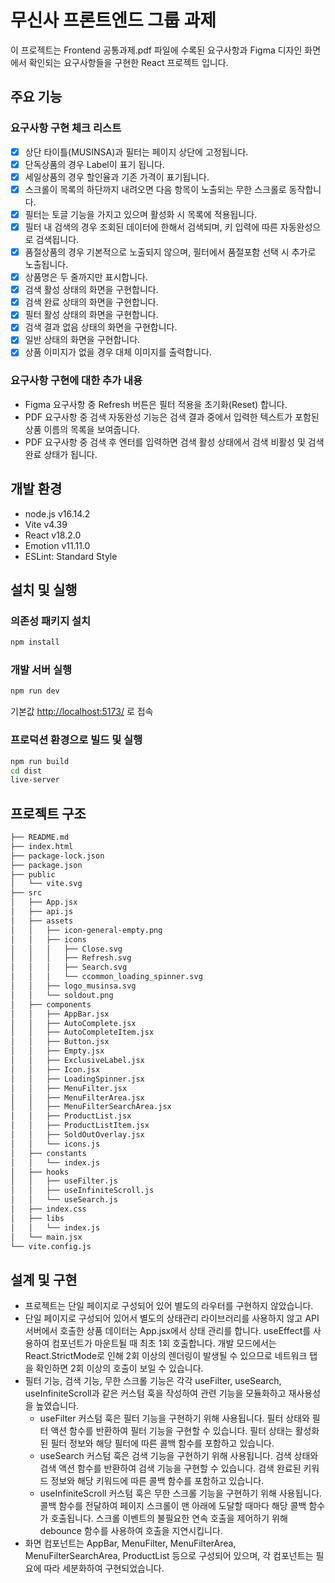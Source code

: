 # 무신사 프론트엔드 그룹 과제

이 프로젝트는 Frontend 공통과제.pdf 파일에 수록된 요구사항과 Figma 디자인 화면에서 확인되는  요구사항들을 구현한 React 프로젝트 입니다.

## 주요 기능

### 요구사항 구현 체크 리스트

- [x] 상단 타이틀(MUSINSA)과 필터는 페이지 상단에 고정됩니다.
- [x] 단독상품의 경우 Label이 표기 됩니다.
- [x] 세일상품의 경우 할인율과 기존 가격이 표기됩니다.
- [x] 스크롤이 목록의 하단까지 내려오면 다음 항목이 노출되는 무한 스크롤로 동작합니다.
- [x] 필터는 토글 기능을 가지고 있으며 활성화 시 목록에 적용됩니다.
- [x] 필터 내 검색의 경우 조회된 데이터에 한해서 검색되며, 키 입력에 따른 자동완성으로 검색됩니다.
- [x] 품절상품의 경우 기본적으로 노출되지 않으며, 필터에서 품절포함 선택 시 추가로 노출됩니다.
- [x] 상품명은 두 줄까지만 표시합니다.
- [x] 검색 활성 상태의 화면을 구현합니다.
- [x] 검색 완료 상태의 화면을 구현합니다.
- [x] 필터 활성 상태의 화면을 구현합니다.
- [x] 검색 결과 없음 상태의 화면을 구현합니다.
- [x] 일반 상태의 화면을 구현합니다.
- [x] 상품 이미지가 없을 경우 대체 이미지를 출력합니다.

### 요구사항 구현에 대한 추가 내용

- Figma 요구사항 중 Refresh 버튼은 필터 적용을 초기화(Reset) 합니다.
- PDF 요구사항 중 검색 자동완성 기능은 검색 결과 중에서 입력한 텍스트가 포함된 상품 이름의 목록을 보여줍니다.
- PDF 요구사항 중 검색 후 엔터를 입력하면 검색 활성 상태에서 검색 비활성 및 검색 완료 상태가 됩니다.

## 개발 환경

- node.js v16.14.2
- Vite v4.39
- React v18.2.0
- Emotion v11.11.0
- ESLint: Standard Style

## 설치 및 실행

### 의존성 패키지 설치

```bash
npm install
```

### 개발 서버 실행

```bash
npm run dev
```

기본값 <http://localhost:5173/> 로 접속

### 프로덕션 환경으로 빌드 및 실행

```bash
npm run build 
cd dist 
live-server
```

## 프로젝트 구조

```bash
├── README.md
├── index.html
├── package-lock.json
├── package.json
├── public
│   └── vite.svg
├── src
│   ├── App.jsx
│   ├── api.js
│   ├── assets
│   │   ├── icon-general-empty.png
│   │   ├── icons
│   │   │   ├── Close.svg
│   │   │   ├── Refresh.svg
│   │   │   ├── Search.svg
│   │   │   └── ccommon_loading_spinner.svg
│   │   ├── logo_musinsa.svg
│   │   └── soldout.png
│   ├── components
│   │   ├── AppBar.jsx
│   │   ├── AutoComplete.jsx
│   │   ├── AutoCompleteItem.jsx
│   │   ├── Button.jsx
│   │   ├── Empty.jsx
│   │   ├── ExclusiveLabel.jsx
│   │   ├── Icon.jsx
│   │   ├── LoadingSpinner.jsx
│   │   ├── MenuFilter.jsx
│   │   ├── MenuFilterArea.jsx
│   │   ├── MenuFilterSearchArea.jsx
│   │   ├── ProductList.jsx
│   │   ├── ProductListItem.jsx
│   │   ├── SoldOutOverlay.jsx
│   │   └── icons.js
│   ├── constants
│   │   └── index.js
│   ├── hooks
│   │   ├── useFilter.js
│   │   ├── useInfiniteScroll.js
│   │   └── useSearch.js
│   ├── index.css
│   ├── libs
│   │   └── index.js
│   └── main.jsx
└── vite.config.js
```

## 설계 및 구현

- 프로젝트는 단일 페이지로 구성되어 있어 별도의 라우터를 구현하지 않았습니다.
- 단일 페이지로 구성되어 있어서 별도의 상태관리 라이브러리를 사용하지 않고 API 서버에서 호출한 상품 데이터는 App.jsx에서 상태 관리를 합니다. useEffect를 사용하여 컴포넌트가 마운트될 때 최초 1회 호출합니다. 개발 모드에서는 React.StrictMode로 인해 2회 이상의 렌더링이 발생될 수 있으므로 네트워크 탭을 확인하면 2회 이상의 호출이 보일 수 있습니다.
- 필터 기능, 검색 기능, 무한 스크롤 기능은 각각 useFilter, useSearch, useInfiniteScroll과 같은 커스텀 훅을 작성하여 관련 기능을 모듈화하고 재사용성을 높였습니다.
  - useFilter 커스텀 훅은 필터 기능을 구현하기 위해 사용됩니다. 필터 상태와 필터 액션 함수를 반환하여 필터 기능을 구현할 수 있습니다. 필터 상태는 활성화된 필터 정보와 해당 필터에 따른 콜백 함수를 포함하고 있습니다.
  - useSearch 커스텀 훅은 검색 기능을 구현하기 위해 사용됩니다. 검색 상태와 검색 액션 함수를 반환하여 검색 기능을 구현할 수 있습니다. 검색 완료된 키워드 정보와 해당 키워드에 따른 콜백 함수를 포함하고 있습니다.
  - useInfiniteScroll 커스텀 훅은 무한 스크롤 기능을 구현하기 위해 사용됩니다. 콜백 함수를 전달하여 페이지 스크롤이 맨 아래에 도달할 때마다 해당 콜백 함수가 호출됩니다. 스크롤 이벤트의 불필요한 연속 호출을 제어하기 위해 debounce 함수를 사용하여 호출을 지연시킵니다.
- 화면 컴포넌트는 AppBar, MenuFilter, MenuFilterArea, MenuFilterSearchArea, ProductList 등으로 구성되어 있으며, 각 컴포넌트는 필요에 따라 세분화하여 구현되었습니다.
